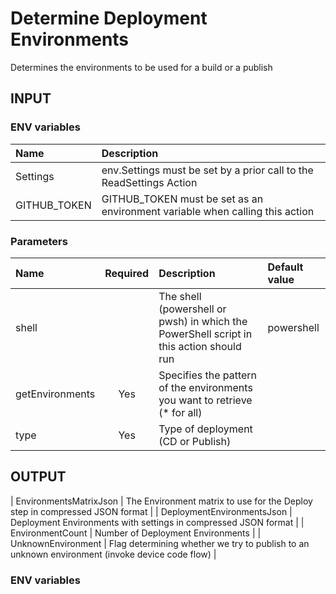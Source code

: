 # Determine Deployment Environments
Determines the environments to be used for a build or a publish

## INPUT

### ENV variables
| Name | Description |
| :-- | :-- |
| Settings | env.Settings must be set by a prior call to the ReadSettings Action |
| GITHUB_TOKEN | GITHUB_TOKEN must be set as an environment variable when calling this action |

### Parameters
| Name | Required | Description | Default value |
| :-- | :-: | :-- | :-- |
| shell | | The shell (powershell or pwsh) in which the PowerShell script in this action should run | powershell |
| getEnvironments | Yes | Specifies the pattern of the environments you want to retrieve (* for all) | |
| type | Yes | Type of deployment (CD or Publish) | |

## OUTPUT
| EnvironmentsMatrixJson | The Environment matrix to use for the Deploy step in compressed JSON format |
| DeploymentEnvironmentsJson | Deployment Environments with settings in compressed JSON format |
| EnvironmentCount | Number of Deployment Environments |
| UnknownEnvironment | Flag determining whether we try to publish to an unknown environment (invoke device code flow) |

### ENV variables
